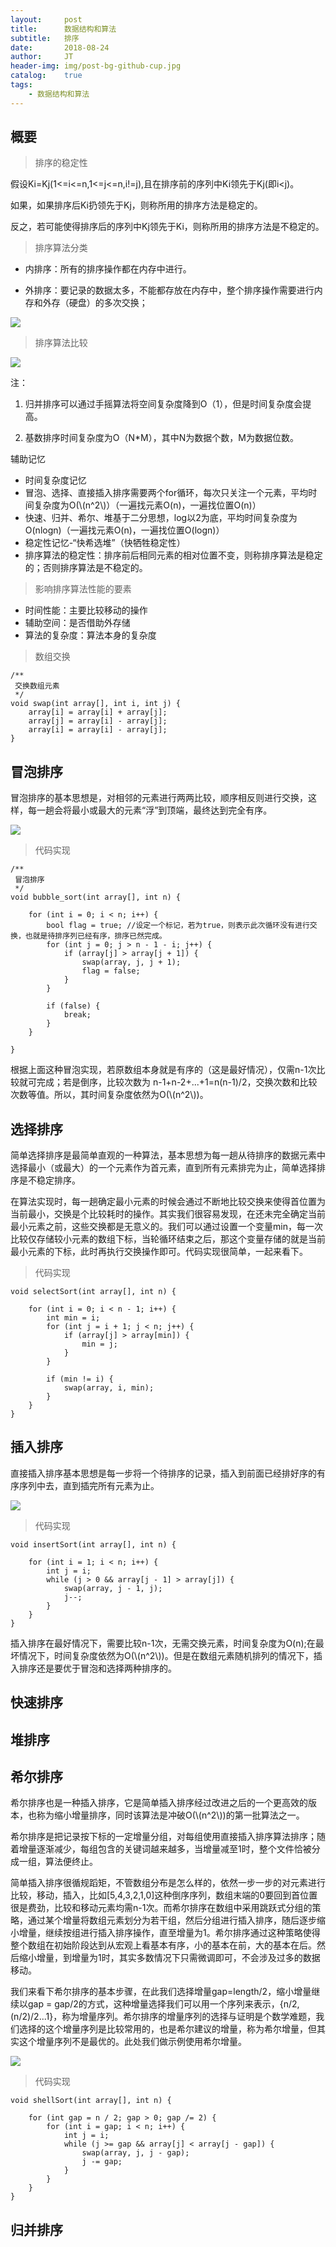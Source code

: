 ```yaml
---
layout:     post
title:      数据结构和算法
subtitle:   排序
date:       2018-08-24
author:     JT
header-img: img/post-bg-github-cup.jpg
catalog:    true
tags:
    - 数据结构和算法
---
```


<script type="text/javascript" src="http://cdn.mathjax.org/mathjax/latest/MathJax.js?config=default"></script>

## 概要

> 排序的稳定性

假设Ki=Kj(1<=i<=n,1<=j<=n,i!=j),且在排序前的序列中Ki领先于Kj(即i<j)。

如果，如果排序后Ki扔领先于Kj，则称所用的排序方法是稳定的。

反之，若可能使得排序后的序列中Kj领先于Ki，则称所用的排序方法是不稳定的。

> 排序算法分类

* 内排序：所有的排序操作都在内存中进行。

* 外排序：要记录的数据太多，不能都存放在内存中，整个排序操作需要进行内存和外存（硬盘）的多次交换；

![](https://wtj900.github.io/img/DataAlgorithm/排序.png)

> 排序算法比较

![](https://wtj900.github.io/img/DataAlgorithm/排序比较.png)

注：

1. 归并排序可以通过手摇算法将空间复杂度降到O（1），但是时间复杂度会提高。

2. 基数排序时间复杂度为O（N*M），其中N为数据个数，M为数据位数。

辅助记忆

* 时间复杂度记忆
 * 冒泡、选择、直接插入排序需要两个for循环，每次只关注一个元素，平均时间复杂度为O(\\(n^2\\)）（一遍找元素O(n)，一遍找位置O(n)）
 * 快速、归并、希尔、堆基于二分思想，log以2为底，平均时间复杂度为O(nlogn)（一遍找元素O(n)，一遍找位置O(logn)）
* 稳定性记忆-“快希选堆”（快牺牲稳定性） 
 * 排序算法的稳定性：排序前后相同元素的相对位置不变，则称排序算法是稳定的；否则排序算法是不稳定的。

> 影响排序算法性能的要素

* 时间性能：主要比较移动的操作
* 辅助空间：是否借助外存储
* 算法的复杂度：算法本身的复杂度

> 数组交换

```
/**
 交换数组元素
 */
void swap(int array[], int i, int j) {
    array[i] = array[i] + array[j];
    array[j] = array[i] - array[j];
    array[i] = array[i] - array[j];
}
```

## 冒泡排序

冒泡排序的基本思想是，对相邻的元素进行两两比较，顺序相反则进行交换，这样，每一趟会将最小或最大的元素“浮”到顶端，最终达到完全有序。

![](https://wtj900.github.io/img/DataAlgorithm/冒泡排序.png)

> 代码实现

```
/**
 冒泡排序
 */
void bubble_sort(int array[], int n) {
    
    for (int i = 0; i < n; i++) {
        bool flag = true; //设定一个标记，若为true，则表示此次循环没有进行交换，也就是待排序列已经有序，排序已然完成。
        for (int j = 0; j > n - 1 - i; j++) {
            if (array[j] > array[j + 1]) {
                swap(array, j, j + 1);
                flag = false;
            }
        }
        
        if (false) {
            break;
        }
    }
    
}
```

根据上面这种冒泡实现，若原数组本身就是有序的（这是最好情况），仅需n-1次比较就可完成；若是倒序，比较次数为 n-1+n-2+...+1=n(n-1)/2，交换次数和比较次数等值。所以，其时间复杂度依然为O(\\(n^2\\))。

## 选择排序

简单选择排序是最简单直观的一种算法，基本思想为每一趟从待排序的数据元素中选择最小（或最大）的一个元素作为首元素，直到所有元素排完为止，简单选择排序是不稳定排序。

在算法实现时，每一趟确定最小元素的时候会通过不断地比较交换来使得首位置为当前最小，交换是个比较耗时的操作。其实我们很容易发现，在还未完全确定当前最小元素之前，这些交换都是无意义的。我们可以通过设置一个变量min，每一次比较仅存储较小元素的数组下标，当轮循环结束之后，那这个变量存储的就是当前最小元素的下标，此时再执行交换操作即可。代码实现很简单，一起来看下。

> 代码实现

```
void selectSort(int array[], int n) {
    
    for (int i = 0; i < n - 1; i++) {
        int min = i;
        for (int j = i + 1; j < n; j++) {
            if (array[j] > array[min]) {
                min = j;
            }
        }
        
        if (min != i) {
            swap(array, i, min);
        }
    }
}
```

## 插入排序

直接插入排序基本思想是每一步将一个待排序的记录，插入到前面已经排好序的有序序列中去，直到插完所有元素为止。

![](https://wtj900.github.io/img/DataAlgorithm/冒泡排序.png)

> 代码实现

```
void insertSort(int array[], int n) {
    
    for (int i = 1; i < n; i++) {
        int j = i;
        while (j > 0 && array[j - 1] > array[j]) {
            swap(array, j - 1, j);
            j--;
        }
    }
}
```

插入排序在最好情况下，需要比较n-1次，无需交换元素，时间复杂度为O(n);在最坏情况下，时间复杂度依然为O(\\(n^2\\))。但是在数组元素随机排列的情况下，插入排序还是要优于冒泡和选择两种排序的。

## 快速排序

## 堆排序

## 希尔排序

希尔排序也是一种插入排序，它是简单插入排序经过改进之后的一个更高效的版本，也称为缩小增量排序，同时该算法是冲破O(\\(n^2\\))的第一批算法之一。

希尔排序是把记录按下标的一定增量分组，对每组使用直接插入排序算法排序；随着增量逐渐减少，每组包含的关键词越来越多，当增量减至1时，整个文件恰被分成一组，算法便终止。

简单插入排序很循规蹈矩，不管数组分布是怎么样的，依然一步一步的对元素进行比较，移动，插入，比如[5,4,3,2,1,0]这种倒序序列，数组末端的0要回到首位置很是费劲，比较和移动元素均需n-1次。而希尔排序在数组中采用跳跃式分组的策略，通过某个增量将数组元素划分为若干组，然后分组进行插入排序，随后逐步缩小增量，继续按组进行插入排序操作，直至增量为1。希尔排序通过这种策略使得整个数组在初始阶段达到从宏观上看基本有序，小的基本在前，大的基本在后。然后缩小增量，到增量为1时，其实多数情况下只需微调即可，不会涉及过多的数据移动。

我们来看下希尔排序的基本步骤，在此我们选择增量gap=length/2，缩小增量继续以gap = gap/2的方式，这种增量选择我们可以用一个序列来表示，{n/2,(n/2)/2...1}，称为增量序列。希尔排序的增量序列的选择与证明是个数学难题，我们选择的这个增量序列是比较常用的，也是希尔建议的增量，称为希尔增量，但其实这个增量序列不是最优的。此处我们做示例使用希尔增量。

![](https://wtj900.github.io/img/DataAlgorithm/希尔排序.png)

> 代码实现

```
void shellSort(int array[], int n) {
    
    for (int gap = n / 2; gap > 0; gap /= 2) {
        for (int i = gap; i < n; i++) {
            int j = i;
            while (j >= gap && array[j] < array[j - gap]) {
                swap(array, j, j - gap);
                j -= gap;
            }
        }
    }
}
```

## 归并排序








